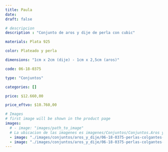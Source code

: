 ```yaml
---
title: Paula
date: 
draft: false

# descripcion
description : "Conjunto de aros y dije de perla con cubic"

materials: Plata 925

color: Plateado y perla

dimensions: "1cm x 2cm (dije) - 1cm x 2,5cm (aros)"

code: 06-18-0375

type: "Conjuntos"

categories: []

price: $12.660,00

price_eftvo: $10.760,00

# Images
# first image will be shown in the product page
images:
  # - image: "images/path_to_image"
  # La ubicacion de las imagenes es imagenes/Conjuntos/Conjuntos.Aros y Dije/06-18-0375-paula
  - image: "./images/conjuntos/aros_y_dije/06-18-0375-perlas-colgantes-con-doble-cubic_a.JPG"
  - image: "./images/conjuntos/aros_y_dije/06-18-0375-perlas-colgantes-con-doble-cubic_b.JPG"
---
```

